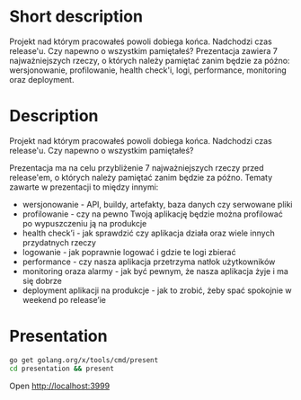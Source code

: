 # Short description

Projekt nad którym pracowałeś powoli dobiega końca. Nadchodzi czas release'u. Czy napewno o wszystkim pamiętałeś?
Prezentacja zawiera 7 najważniejszych rzeczy, o których należy pamiętać zanim będzie za późno: wersjonowanie, profilowanie, health check'i, logi, performance, monitoring oraz deployment.

# Description

Projekt nad którym pracowałeś powoli dobiega końca. Nadchodzi czas release'u. Czy napewno o wszystkim pamiętałeś?

Prezentacja ma na celu przybliżenie 7 najważniejszych rzeczy przed release'em, o których należy pamiętać zanim będzie za późno. Tematy zawarte w prezentacji to między innymi: 

- wersjonowanie - API, buildy, artefakty, baza danych czy serwowane pliki
- profilowanie - czy na pewno Twoją aplikację będzie można profilować po wypuszczeniu ją na produkcje 
- health check’i - jak sprawdzić czy aplikacja działa oraz wiele innych przydatnych rzeczy
- logowanie - jak poprawnie logować i gdzie te logi zbierać
- performance - czy nasza aplikacja przetrzyma natłok użytkowników
- monitoring oraza alarmy - jak być pewnym, że nasza aplikacja żyje i ma się dobrze
- deployment aplikacji na produkcje - jak to zrobić, żeby spać spokojnie w weekend po release’ie 

# Presentation

```bash
go get golang.org/x/tools/cmd/present
cd presentation && present
```

Open [http://localhost:3999](http://localhost:3999)

